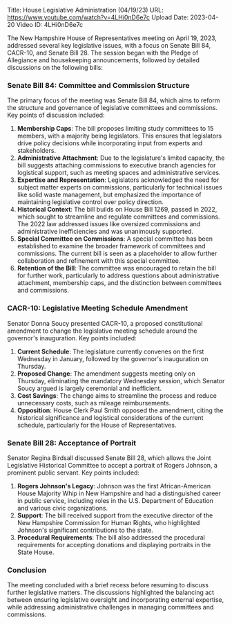 Title: House Legislative Administration (04/19/23)
URL: https://www.youtube.com/watch?v=4LHi0nD6e7c
Upload Date: 2023-04-20
Video ID: 4LHi0nD6e7c

The New Hampshire House of Representatives meeting on April 19, 2023, addressed several key legislative issues, with a focus on Senate Bill 84, CACR-10, and Senate Bill 28. The session began with the Pledge of Allegiance and housekeeping announcements, followed by detailed discussions on the following bills:

### Senate Bill 84: Committee and Commission Structure
The primary focus of the meeting was Senate Bill 84, which aims to reform the structure and governance of legislative committees and commissions. Key points of discussion included:
1. **Membership Caps**: The bill proposes limiting study committees to 15 members, with a majority being legislators. This ensures that legislators drive policy decisions while incorporating input from experts and stakeholders.
2. **Administrative Attachment**: Due to the legislature's limited capacity, the bill suggests attaching commissions to executive branch agencies for logistical support, such as meeting spaces and administrative services.
3. **Expertise and Representation**: Legislators acknowledged the need for subject matter experts on commissions, particularly for technical issues like solid waste management, but emphasized the importance of maintaining legislative control over policy direction.
4. **Historical Context**: The bill builds on House Bill 1269, passed in 2022, which sought to streamline and regulate committees and commissions. The 2022 law addressed issues like oversized commissions and administrative inefficiencies and was unanimously supported.
5. **Special Committee on Commissions**: A special committee has been established to examine the broader framework of committees and commissions. The current bill is seen as a placeholder to allow further collaboration and refinement with this special committee.
6. **Retention of the Bill**: The committee was encouraged to retain the bill for further work, particularly to address questions about administrative attachment, membership caps, and the distinction between committees and commissions.

### CACR-10: Legislative Meeting Schedule Amendment
Senator Donna Soucy presented CACR-10, a proposed constitutional amendment to change the legislative meeting schedule around the governor's inauguration. Key points included:
1. **Current Schedule**: The legislature currently convenes on the first Wednesday in January, followed by the governor's inauguration on Thursday.
2. **Proposed Change**: The amendment suggests meeting only on Thursday, eliminating the mandatory Wednesday session, which Senator Soucy argued is largely ceremonial and inefficient.
3. **Cost Savings**: The change aims to streamline the process and reduce unnecessary costs, such as mileage reimbursements.
4. **Opposition**: House Clerk Paul Smith opposed the amendment, citing the historical significance and logistical considerations of the current schedule, particularly for the House of Representatives.

### Senate Bill 28: Acceptance of Portrait
Senator Regina Birdsall discussed Senate Bill 28, which allows the Joint Legislative Historical Committee to accept a portrait of Rogers Johnson, a prominent public servant. Key points included:
1. **Rogers Johnson's Legacy**: Johnson was the first African-American House Majority Whip in New Hampshire and had a distinguished career in public service, including roles in the U.S. Department of Education and various civic organizations.
2. **Support**: The bill received support from the executive director of the New Hampshire Commission for Human Rights, who highlighted Johnson's significant contributions to the state.
3. **Procedural Requirements**: The bill also addressed the procedural requirements for accepting donations and displaying portraits in the State House.

### Conclusion
The meeting concluded with a brief recess before resuming to discuss further legislative matters. The discussions highlighted the balancing act between ensuring legislative oversight and incorporating external expertise, while addressing administrative challenges in managing committees and commissions.